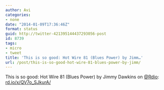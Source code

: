 ```yaml
---
author: Avi
categories:
- none
date: "2014-01-09T17:36:46Z"
format: status
guid: http://twitter-421395144437293056-post
id: 8739
tags:
- micro
- tweet
title: 'This is so good: Hot Wire 81 (Blues Power) by Jimm…'
url: /post/this-is-so-good-hot-wire-81-blues-power-by-jimm/
---
```

This is so good: Hot Wire 81 (Blues Power) by Jimmy Dawkins on [@Rdio](http://twitter.com/Rdio): [rd.io/x/QV7o_SJkurA/](http://rd.io/x/QV7o_SJkurA/)